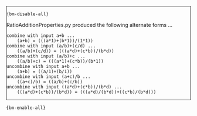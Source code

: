<div style="border:1px solid black;">

`{bm-disable-all}`

RatioAdditionProperties.py produced the following alternate forms ...

```
combine with input a+b ...
    (a+b) = (((a*1)+(b*1))/(1*1))
combine with input (a/b)+(c/d) ...
    ((a/b)+(c/d)) = (((a*d)+(c*b))/(b*d))
combine with input (a/b)+c ...
    ((a/b)+c) = (((a*1)+(c*b))/(b*1))
uncombine with input a+b ...
    (a+b) = ((a/1)+(b/1))
uncombine with input (a+c)/b ...
    ((a+c)/b) = ((a/b)+(c/b))
uncombine with input ((a*d)+(c*b))/(b*d) ...
    (((a*d)+(c*b))/(b*d)) = (((a*d)/(b*d))+((c*b)/(b*d)))
```

</div>

`{bm-enable-all}`

